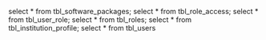 select * from tbl_software_packages;
select * from tbl_role_access;
select * from tbl_user_role;
select * from tbl_roles;
select * from tbl_institution_profile;
select * from tbl_users
